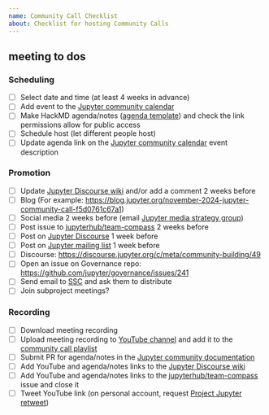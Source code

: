 ```yaml
---
name: Community Call Checklist
about: Checklist for hosting Community Calls
---
```


## <!--Add date here--> meeting to dos

<!--Use this PR to change the readme with details for the call two months out. That way when this
to do list is complete and the PR is merged, the readme is ready to go with the correct date and 
links for the upcoming call.-->

### Scheduling

- [ ] Select date and time (at least 4 weeks in advance)
- [ ] Add event to the [Jupyter community calendar](https://docs.jupyter.org/en/latest/community/content-community.html#jupyter-community-meetings)
- [ ] Make HackMD agenda/notes ([agenda template](https://github.com/Quansight-Labs/jupyter-communitycalls/blob/main/agenda-template.md)) and check the link permissions allow for public access
- [ ] Schedule host (let different people host)
- [ ] Update agenda link on the [Jupyter community calendar](https://docs.jupyter.org/en/latest/community/content-community.html#jupyter-community-meetings) event description

### Promotion

- [ ] Update [Jupyter Discourse wiki](https://discourse.jupyter.org/t/jupyter-community-calls/668) and/or add a comment 2 weeks before
- [ ] Blog (For example: https://blog.jupyter.org/november-2024-jupyter-community-call-f5d0761c67a1)
- [ ] Social media 2 weeks before (email [Jupyter media strategy group](mailto:jupyter-media-strategy@googlegroups.com)) 
- [ ] Post issue to [jupyterhub/team-compass](https://github.com/jupyterhub/team-compass/) 2 weeks before
- [ ] Post on [Jupyter Discourse](https://github.com/jupyterhub/team-compass/) 1 week before
- [ ] Post on [Jupyter mailing list](https://groups.google.com/g/jupyter/) 1 week before
- [ ] Discourse: https://discourse.jupyter.org/c/meta/community-building/49 
- [ ] Open an issue on Governance repo: https://github.com/jupyter/governance/issues/241 
- [ ] Send email to [SSC](mailto:jupyter-software-steering-council@googlegroups.com) and ask them to distribute
- [ ] Join subproject meetings?

### Recording

- [ ] Download meeting recording
- [ ] Upload meeting recording to [YouTube channel](https://www.youtube.com/ipython) and add it to the [community call playlist](https://www.youtube.com/playlist?list=PLUrHeD2K9Cmkoamm4NjLmvXC4Y6E1o8SP)
- [ ] Submit PR for agenda/notes in the [Jupyter community documentation](https://github.com/jupyter/jupyter/)
- [ ] Add YouTube and agenda/notes links to the [Jupyter Discourse wiki](https://discourse.jupyter.org/t/jupyter-community-calls/668)
- [ ] Add YouTube and agenda/notes links to the [jupyterhub/team-compass](https://github.com/jupyterhub/team-compass/) issue and close it
- [ ] Tweet YouTube link (on personal account, request [Project Jupyter retweet](https://twitter.com/ProjectJupyter/))
